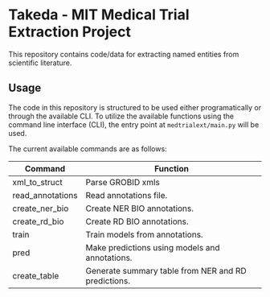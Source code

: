 # Takeda - MIT Medical Trial Extraction Project
This repository contains code/data for extracting named entities from scientific literature.

<!-- ## Installation -->
<!-- TODO: Prune dependency list and create a requirements/conda reqs  -->

## Usage
The code in this repository is structured to be used either programatically or through the available CLI. To utilize the available functions using the command line interface (CLI), the entry point at ``medtrialext/main.py`` will be used.

The current available commands are as follows:


| Command | Function |
| ---- | ---- |
| xml_to_struct | Parse GROBID xmls |
| read_annotations | Read annotations file. |
| create_ner_bio | Create NER BIO annotations. |
| create_rd_bio | Create RD BIO annotations. | 
| train | Train models from annotations. | 
| pred | Make predictions using models and annotations. |
| create_table  | Generate summary table from NER and RD predictions. |

<!-- ## Performace -->
<!-- TODO: Table w/ per task perf -->